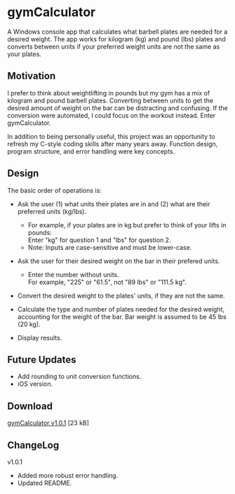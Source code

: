 # gymCalculator

A Windows console app that calculates what barbell plates are needed for a desired weight. The app works for kilogram (kg) and pound (lbs) plates and converts between units if your preferred weight units are not the same as your plates.

## Motivation
I prefer to think about weightlifting in pounds but my gym has a mix of kilogram and pound barbell plates. Converting between units to get the desired amount of weight on the bar can be distracting and confusing. If the conversion were automated, I could focus on the workout instead. Enter gymCalculator.

In addition to being personally useful, this project was an opportunity to refresh my C-style coding skills after many years away. Function design, program structure, and error handling were key concepts.

## Design
The basic order of operations is:
- Ask the user (1) what units their plates are in and (2) what are their preferred units (kg/lbs).
	- For example, if your plates are in kg but prefer to think of your lifts in pounds:
<br/>Enter "kg" for question 1 and "lbs" for question 2.
	- Note: Inputs are case-sensitive and must be lower-case.

- Ask the user for their desired weight on the bar in their prefered units.
	- Enter the number without units.
<br/> For example, "225" or "61.5", not "89 lbs" or "111.5 kg".
- Convert the desired weight to the plates' units, if they are not the same.
- Calculate the type and number of plates needed for the desired weight, accounting for the weight of the bar. Bar weight is assumed to be 45 lbs (20 kg).
- Display results.

## Future Updates
- Add rounding to unit conversion functions.
- iOS version.

## Download
[gymCalculator v1.0.1](https://github.com/JohnWSweeney/GymCalculator/releases/download/v1.0.1/gymCalculator_v1_0_1.exe) [23 kB]

## ChangeLog <br/>
v1.0.1
- Added more robust error handling.
- Updated README.